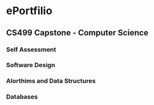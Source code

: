 # ePortfilio

## CS499 Capstone - Computer Science

### Self Assessment 


### Software Design


### Alorthims and Data Structures


### Databases
